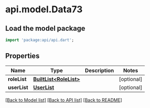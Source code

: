 # api.model.Data73

## Load the model package
```dart
import 'package:api/api.dart';
```

## Properties
Name | Type | Description | Notes
------------ | ------------- | ------------- | -------------
**roleList** | [**BuiltList&lt;RoleList&gt;**](RoleList.md) |  | [optional] 
**userList** | [**UserList**](UserList.md) |  | [optional] 

[[Back to Model list]](../README.md#documentation-for-models) [[Back to API list]](../README.md#documentation-for-api-endpoints) [[Back to README]](../README.md)


